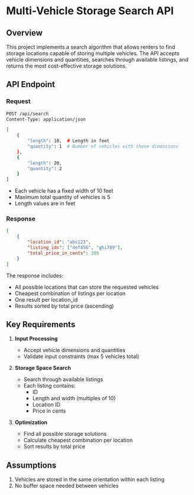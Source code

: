 # Multi-Vehicle Storage Search API

## Overview

This project implements a search algorithm that allows renters to find storage locations capable of storing multiple vehicles. The API accepts vehicle dimensions and quantities, searches through available listings, and returns the most cost-effective storage solutions.

## API Endpoint

### Request

```bash
POST /api/search
Content-Type: application/json

[
    {
        "length": 10,  # Length in feet
        "quantity": 1  # Number of vehicles with these dimensions
    },
    {
        "length": 20,
        "quantity": 2
    }
]
```

- Each vehicle has a fixed width of 10 feet
- Maximum total quantity of vehicles is 5
- Length values are in feet

### Response

```json
[
    {
        "location_id": "abc123",
        "listing_ids": ["def456", "ghi789"],
        "total_price_in_cents": 300
    }
]
```

The response includes:
- All possible locations that can store the requested vehicles
- Cheapest combination of listings per location
- One result per location_id
- Results sorted by total price (ascending)

## Key Requirements

1. **Input Processing**
   - Accept vehicle dimensions and quantities
   - Validate input constraints (max 5 vehicles total)

2. **Storage Space Search**
   - Search through available listings
   - Each listing contains:
     - ID
     - Length and width (multiples of 10)
     - Location ID
     - Price in cents

3. **Optimization**
   - Find all possible storage solutions
   - Calculate cheapest combination per location
   - Sort results by total price

## Assumptions

1. Vehicles are stored in the same orientation within each listing
2. No buffer space needed between vehicles
